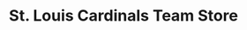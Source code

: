 ---
title: "St. Louis Cardinals Team Store"
url: /saint-louis/st-louis-cardinals-team-store/
shop: gift
---